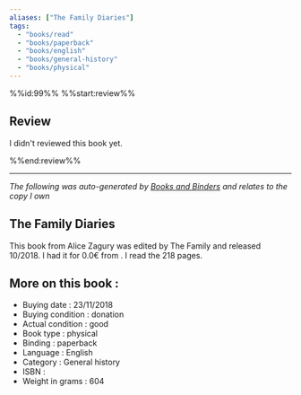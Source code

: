 ```yaml
---
aliases: ["The Family Diaries"] 
tags: 
  - "books/read" 
  - "books/paperback" 
  - "books/english"
  - "books/general-history"
  - "books/physical"
---
```

%%id:99%%
%%start:review%%
## Review
I didn't reviewed this book yet. 

%%end:review%%

---
_The following was auto-generated by [Books and Binders](Books%20and%20Binders.md) and relates to the copy I own_
## The Family Diaries
This book from Alice Zagury was edited by The Family and released 10/2018. I had it for 0.0€ from . I read the 218 pages.

## More on this book :
- Buying date : 23/11/2018
- Buying condition : donation
- Actual condition : good
- Book type : physical
- Binding : paperback
- Language : English
- Category : General history
- ISBN : 
- Weight in grams : 604
